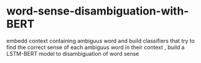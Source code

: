 # word-sense-disambiguation-with-BERT
embedd context containing ambiguus word and build classifiers that try to find the correct sense of each ambiguus  word in their context , build a LSTM-BERT model to disambiguation of word sense 
